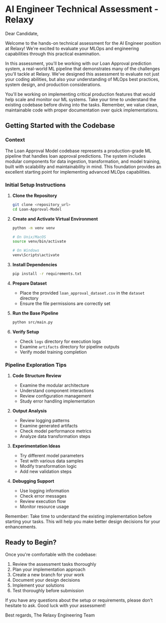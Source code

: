# AI Engineer Technical Assessment - Relaxy

Dear Candidate,

Welcome to the hands-on technical assessment for the AI Engineer position at Relaxy! We're excited to evaluate your MLOps and engineering capabilities through this practical examination.

In this assessment, you'll be working with our Loan Approval prediction system, a real-world ML pipeline that demonstrates many of the challenges you'll tackle at Relaxy. We've designed this assessment to evaluate not just your coding abilities, but also your understanding of MLOps best practices, system design, and production considerations.

You'll be working on implementing critical production features that would help scale and monitor our ML systems. Take your time to understand the existing codebase before diving into the tasks. Remember, we value clean, maintainable code with proper documentation over quick implementations.

## Getting Started with the Codebase

### Context
The Loan Approval Model codebase represents a production-grade ML pipeline that handles loan approval predictions. The system includes modular components for data ingestion, transformation, and model training, built with scalability and maintainability in mind. This foundation provides an excellent starting point for implementing advanced MLOps capabilities.

### Initial Setup Instructions

1. **Clone the Repository**
   ```bash
   git clone <repository_url>
   cd Loan-Approval-Model
   ```

2. **Create and Activate Virtual Environment**
   ```bash
   python -m venv venv
   
   # On Unix/MacOS
   source venv/bin/activate
   
   # On Windows
   venv\Scripts\activate
   ```

3. **Install Dependencies**
   ```bash
   pip install -r requirements.txt
   ```

4. **Prepare Dataset**
   - Place the provided `loan_approval_dataset.csv` in the `dataset` directory
   - Ensure the file permissions are correctly set

5. **Run the Base Pipeline**
   ```bash
   python src/main.py
   ```

6. **Verify Setup**
   - Check `logs` directory for execution logs
   - Examine `artifacts` directory for pipeline outputs
   - Verify model training completion

### Pipeline Exploration Tips

1. **Code Structure Review**
   - Examine the modular architecture
   - Understand component interactions
   - Review configuration management
   - Study error handling implementation

2. **Output Analysis**
   - Review logging patterns
   - Examine generated artifacts
   - Check model performance metrics
   - Analyze data transformation steps

3. **Experimentation Ideas**
   - Try different model parameters
   - Test with various data samples
   - Modify transformation logic
   - Add new validation steps

4. **Debugging Support**
   - Use logging information
   - Check error messages
   - Review execution flow
   - Monitor resource usage

Remember: Take time to understand the existing implementation before starting your tasks. This will help you make better design decisions for your enhancements.

## Ready to Begin?

Once you're comfortable with the codebase:
1. Review the assessment tasks thoroughly
2. Plan your implementation approach
3. Create a new branch for your work
4. Document your design decisions
5. Implement your solutions
6. Test thoroughly before submission

If you have any questions about the setup or requirements, please don't hesitate to ask. Good luck with your assessment!

Best regards,
The Relaxy Engineering Team
